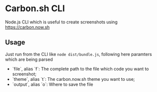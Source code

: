 # Carbon.sh CLI
Node.js CLI which is useful to create screenshots using https://carbon.now.sh
## Usage
Just run from the CLI like `node dist/bundle.js`, following here paramters which are being parsed
<ul>
  <li> `file`, alias `f`: The complete path to the file which code you want to screenshot;</li>
  <li> `theme`, alias `t`: The carbon.now.sh theme you want to use;</li>
  <li> `output`, alias `o`: Where to save the file</li>
</ul>
